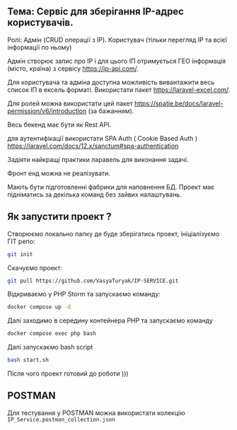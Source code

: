 ##  Тема: Сервіс для зберігання IP-адрес користувачів.

Ролі: Адмін (CRUD операції з  IP).
Користувач (тільки перегляд IP та всієї інформації по ньому)

Адмін створює запис про IP і для цього ІП отримується ГЕО інформація (місто, країна) з сервісу https://ip-api.com/.

Для користувача та адміна доступна можливість вивантажити весь список ІП в ексель форматі. Використати пакет  https://laravel-excel.com/.

Для ролей можна використати цей пакет https://spatie.be/docs/laravel-permission/v6/introduction (за бажанням).

Весь бекенд має бути як Rest API.

для аутентифікації використати SPA Auth ( Cookie Based Auth ) https://laravel.com/docs/12.x/sanctum#spa-authentication

Задіяти найкращі практики ларавель для виконання задачі.

Фронт енд можна не реалізувати.

Мають бути підготовленні фабрики для наповнення БД. Проект має підніматись за декілька команд без зайвих налаштувань.

##  Як запустити проект ?

Створюємо локально папку де буде зберігатись проект, ініціалізуємо ГІТ репо:
```bash
git init
```
Скачуємо проект:
```bash
git pull https://github.com/VasyaTuryak/IP-SERVICE.git
```
Відкриваємо у PHP Storm та запускаємо команду:
```bash
docker compose up -d
```
Далі заходимо в середину контейнера РНР та запускаємо команду
```bash
docker compose exec php bash
```
Далі запускаємо bash script
```bash
bash start.sh
```
Після чого проект готовий до роботи )))

##  POSTMAN
Для тестування у POSTMAN можна використати колекцію `IP_Service.postman_collection.json`

